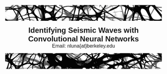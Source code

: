 <!-- ---
# P_Phase_Picker
--- -->

<img src="./imgs/Neurons-Network_T.jpg">
<p> <center>
    <font face='Helvetica' size='5.6'><b>Identifying Seismic Waves with Convolutional Neural Networks</b></font>
</center>
 <center> 
    <font face='Helvetica' size='3.6'>Email: nluna{at}berkeley.edu</font>
    </center>
</p>

<img src="./imgs/Neurons-Network_B.jpg">  